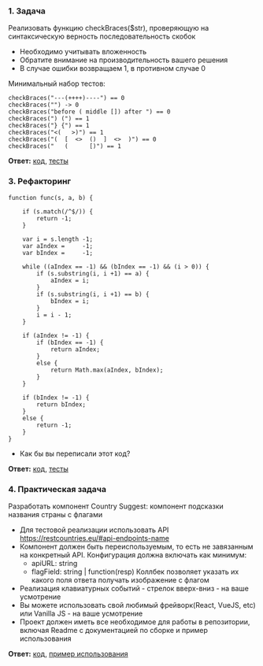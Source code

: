 ### 1. Задача

Реализовать функцию checkBraces($str), проверяющую на синтаксическую верность последовательность скобок

- Необходимо учитывать вложенность
- Обратите внимание на производительность вашего решения
- В случае ошибки возвращаем 1, в противном случае 0

Минимальный набор тестов:

```
checkBraces("---(++++)----") == 0
checkBraces("") -> 0
checkBraces("before ( middle []) after ") == 0
checkBraces(") (") == 1
checkBraces("} {") == 1
checkBraces("<(   >)") == 1
checkBraces("(  [  <>  ()  ]  <>  )") == 0
checkBraces("   (      [)") == 1
```

**Ответ:** [код](https://github.com/ksuandi/jstest/blob/master/src/task1_refactoring.js),
[тесты](https://github.com/ksuandi/jstest/blob/master/tests/1.test.js)

### 3. Рефакторинг

```
function func(s, a, b) {

	if (s.match(/^$/)) {
		return -1;
	}

	var i = s.length -1;
	var aIndex =     -1;
	var bIndex =     -1;

	while ((aIndex == -1) && (bIndex == -1) && (i > 0)) {
	    if (s.substring(i, i +1) == a) {
	    	aIndex = i;
    	}
	    if (s.substring(i, i +1) == b) {
	    	bIndex = i;
    	}
	    i = i - 1;
	}

	if (aIndex != -1) {
	    if (bIndex == -1) {
	        return aIndex;
	    }
	    else {
	        return Math.max(aIndex, bIndex);
	    }
	}

	if (bIndex != -1) {
	    return bIndex;
	}
	else {
	    return -1;
	}
}
```
- Как бы вы переписали этот код?

**Ответ:** [код](https://github.com/ksuandi/jstest/blob/master/src/task3_refactoring.js),
[тесты](https://github.com/ksuandi/jstest/blob/master/tests/3.test.js)

### 4. Практическая задача
Разработать компонент Country Suggest: компонент подсказки названия страны с флагами

- Для тестовой реализации использовать API https://restcountries.eu/#api-endpoints-name
- Компонент должен быть переиспользуемым, то есть не завязанным на конкретный API. Конфигурация должна включать как минимум:
  - apiURL: string
  - flagField: string | function(resp) Коллбек позволяет указать их какого поля ответа получать изображение с флагом
- Реализация клавиатурных событий - стрелок вверх-вниз - на ваше усмотрение
- Вы можете использовать свой любимый фрейворк(React, VueJS, etc) или Vanilla JS - на ваше усмотрение
- Проект должен иметь все необходимое для работы в репозитории, включая Readme с документацией по сборке и пример использования

**Ответ:** [код](https://github.com/ksuandi/vue-typeahead/blob/master/src/components/CountrySuggest.vue),
[пример использования](https://ksuandi.github.io/vue-typeahead/#/countrysuggest)





